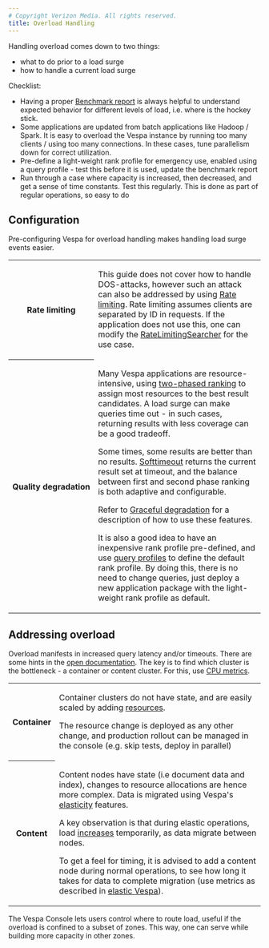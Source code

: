 ```yaml
---
# Copyright Verizon Media. All rights reserved.
title: Overload Handling
---
```


Handling overload comes down to two things:
* what to do prior to a load surge
* how to handle a current load surge

Checklist:
* Having a proper [Benchmark report](/benchmarking) is always helpful
  to understand expected behavior for different levels of load, i.e. where is the hockey stick.
* Some applications are updated from batch applications like Hadoop / Spark.
  It is easy to overload the Vespa instance by running too many clients / using too many connections.
  In these cases, tune parallelism down for correct utilization.
* Pre-define a light-weight rank profile for emergency use, enabled using a query profile -
  test this before it is used, update the benchmark report
* Run through a case where capacity is increased, then decreased, and get a sense of time constants.
  Test this regularly. This is done as part of regular operations, so easy to do   



## Configuration
Pre-configuring Vespa for overload handling makes handling load surge events easier.

<table class="table">
<tr><th style="white-space: nowrap">Rate limiting</th>
<td><p>This guide does not cover how to handle DOS-attacks,
    however such an attack can also be addressed by using
    <a href="https://docs.vespa.ai/documentation/performance/rate-limiting-searcher.html">Rate limiting</a>.
    Rate limiting assumes clients are separated by ID in requests.
    If the application does not use this, one can modify the 
    <a href="https://github.com/vespa-engine/vespa/blob/master/container-search/src/main/java/com/yahoo/search/searchers/RateLimitingSearcher.java">
    RateLimitingSearcher</a> for the use case.</p></td></tr>
<tr><th style="white-space: nowrap">Quality degradation</th>
<td><p>Many Vespa applications are resource-intensive,
    using <a href="https://docs.vespa.ai/documentation/ranking.html">two-phased ranking</a>
    to assign most resources to the best result candidates.
    A load surge can make queries time out -
    in such cases, returning results with less coverage can be a good tradeoff.
    </p><p>
    Some times, some results are better than no results.
    <a href="https://docs.vespa.ai/documentation/reference/query-api-reference.html#ranking.softtimeout">Softtimeout</a>
    returns the current result set at timeout, and the balance between first and second phase ranking is both 
    adaptive and configurable.
    </p><p>    
    Refer to <a href="https://docs.vespa.ai/documentation/graceful-degradation.html">Graceful degradation</a>
    for a description of how to use these features.
    </p><p>
    It is also a good idea to have an inexpensive rank profile pre-defined,
    and use <a href="https://docs.vespa.ai/documentation/query-profiles.html">query profiles</a>
    to define the default rank profile.
    By doing this, there is no need to change queries,
    just deploy a new application package with the light-weight rank profile as default.</p></td>
</tr>
</table>



## Addressing overload
Overload manifests in increased query latency and/or timeouts.
There are some hints in the
[open documentation](https://docs.vespa.ai/documentation/operations/admin-procedures.html#overload).
The key is to find which cluster is the bottleneck - a container or content cluster.
For this, use [CPU metrics](/monitoring).

<table class="table">
<tr><th style="white-space: nowrap">Container</th>
<td><p>Container clusters do not have state, and are easily scaled by adding
    <a href="/reference/services#resources">resources</a>.
    </p><p>
    The resource change is deployed as any other change,
    and production rollout can be managed in the console (e.g. skip tests, deploy in parallel)
    </p></td></tr>
<tr><th style="white-space: nowrap">Content</th>
<td><p>Content nodes have state (i.e document data and index),
    changes to resource allocations are hence more complex.
    Data is migrated using Vespa's
    <a href="https://docs.vespa.ai/documentation/elastic-vespa.html">elasticity</a> features.
    </p><p>
    A key observation is that during elastic operations,
    load <span style="text-decoration: underline;">increases</span> temporarily,
    as data migrate between nodes.
    </p><p>
    To get a feel for timing, it is advised to add a content node during normal operations,
    to see how long it takes for data to complete migration (use metrics as described in 
    <a href="https://docs.vespa.ai/documentation/elastic-vespa.html">elastic Vespa</a>).     
    </p></td></tr>
</table>

The Vespa Console lets users control where to route load,
useful if the overload is confined to a subset of zones.
This way, one can serve while building more capacity in other zones.
